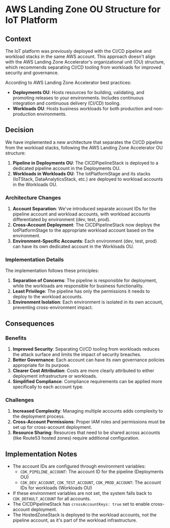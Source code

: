 # AWS Landing Zone OU Structure for IoT Platform

## Context

The IoT platform was previously deployed with the CI/CD pipeline and workload stacks in the same AWS account. This approach doesn't align with the AWS Landing Zone Accelerator's organizational unit (OU) structure, which recommends separating CI/CD tooling from workloads for improved security and governance.

According to AWS Landing Zone Accelerator best practices:
- **Deployments OU**: Hosts resources for building, validating, and promoting releases to your environments. Includes continuous integration and continuous delivery (CI/CD) tooling.
- **Workloads OU**: Hosts business workloads for both production and non-production environments.

## Decision

We have implemented a new architecture that separates the CI/CD pipeline from the workload stacks, following the AWS Landing Zone Accelerator OU structure:

1. **Pipeline in Deployments OU**: The CICDPipelineStack is deployed to a dedicated pipeline account in the Deployments OU.
2. **Workloads in Workloads OU**: The IotPlatformStage and its stacks (IoTStack, DataAnalyticsStack, etc.) are deployed to workload accounts in the Workloads OU.

### Architecture Changes

1. **Account Separation**: We've introduced separate account IDs for the pipeline account and workload accounts, with workload accounts differentiated by environment (dev, test, prod).
2. **Cross-Account Deployment**: The CICDPipelineStack now deploys the IotPlatformStage to the appropriate workload account based on the environment.
3. **Environment-Specific Accounts**: Each environment (dev, test, prod) can have its own dedicated account in the Workloads OU.

### Implementation Details

The implementation follows these principles:

1. **Separation of Concerns**: The pipeline is responsible for deployment, while the workloads are responsible for business functionality.
2. **Least Privilege**: The pipeline has only the permissions it needs to deploy to the workload accounts.
3. **Environment Isolation**: Each environment is isolated in its own account, preventing cross-environment impact.

## Consequences

### Benefits

1. **Improved Security**: Separating CI/CD tooling from workloads reduces the attack surface and limits the impact of security breaches.
2. **Better Governance**: Each account can have its own governance policies appropriate for its purpose.
3. **Clearer Cost Attribution**: Costs are more clearly attributed to either deployment infrastructure or workloads.
4. **Simplified Compliance**: Compliance requirements can be applied more specifically to each account type.

### Challenges

1. **Increased Complexity**: Managing multiple accounts adds complexity to the deployment process.
2. **Cross-Account Permissions**: Proper IAM roles and permissions must be set up for cross-account deployment.
3. **Resource Sharing**: Resources that need to be shared across accounts (like Route53 hosted zones) require additional configuration.

## Implementation Notes

- The account IDs are configured through environment variables:
  - `CDK_PIPELINE_ACCOUNT`: The account ID for the pipeline (Deployments OU)
  - `CDK_DEV_ACCOUNT`, `CDK_TEST_ACCOUNT`, `CDK_PROD_ACCOUNT`: The account IDs for workloads (Workloads OU)
- If these environment variables are not set, the system falls back to `CDK_DEFAULT_ACCOUNT` for all accounts.
- The CICDPipelineStack has `crossAccountKeys: true` set to enable cross-account deployment.
- The HostedZoneStack is deployed to the workload accounts, not the pipeline account, as it's part of the workload infrastructure.